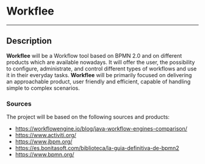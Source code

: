 # Workflee

---

## Description

**Workflee** will be a Workflow tool based on BPMN 2.0 and on different products which are available nowadays. It will offer the user, the possibility to configure, administrate, and control different types of workflows and use it in their everyday tasks. **Workflee** will be primarily focused on delivering an approachable product, user friendly and efficient, capable of handling simple to complex scenarios.

### Sources

The project will be based on the following sources and products:

-   https://workflowengine.io/blog/java-workflow-engines-comparison/
-   https://www.activiti.org/
-   https://www.jbpm.org/
-   https://es.bonitasoft.com/biblioteca/la-guia-definitiva-de-bpmn2
-   https://www.bpmn.org/

